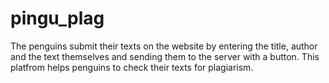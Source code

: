 # pingu_plag
The penguins submit their texts on the website by entering the title, author and the text themselves and sending them to the server with a button. This platfrom helps penguins to check their texts for plagiarism.
